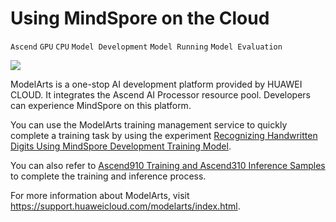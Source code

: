﻿# Using MindSpore on the Cloud

`Ascend` `GPU` `CPU` `Model Development` `Model Running` `Model Evaluation`

<a href="https://gitee.com/mindspore/docs/blob/master/docs/mindspore/programming_guide/source_en/use_on_the_cloud.md" target="_blank"><img src="https://gitee.com/mindspore/docs/raw/master/resource/_static/logo_source_en.png"></a>

ModelArts is a one-stop AI development platform provided by HUAWEI CLOUD. It integrates the Ascend AI Processor resource pool. Developers can experience MindSpore on this platform.

You can use the ModelArts training management service to quickly complete a training task by using the experiment [Recognizing Handwritten Digits Using MindSpore Development Training Model](https://lab.huaweicloud.com/testdetail_461).

You can also refer to [Ascend910 Training and Ascend310 Inference Samples](https://support.huaweicloud.com/bestpractice-modelarts/modelarts_10_0026.html) to complete the training and inference process.

For more information about ModelArts, visit <https://support.huaweicloud.com/modelarts/index.html>.

